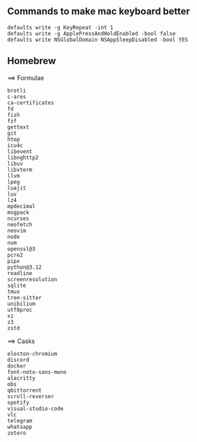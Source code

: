 ## Commands to make mac keyboard better
    defaults write -g KeyRepeat -int 1
    defaults write -g ApplePressAndHoldEnabled -bool false
    defaults write NSGlobalDomain NSAppSleepDisabled -bool YES
    
## Homebrew
==> Formulae

    brotli
    c-ares
    ca-certificates
    fd
    fish
    fzf
    gettext
    git
    htop
    icu4c
    libevent
    libnghttp2
    libuv
    libvterm
    llvm
    lpeg
    luajit
    luv
    lz4
    mpdecimal
    msgpack
    ncurses
    neofetch
    neovim
    node
    nvm
    openssl@3
    pcre2
    pipx
    python@3.12
    readline
    screenresolution
    sqlite
    tmux
    tree-sitter
    unibilium
    utf8proc
    xz
    z3
    zstd
    
==> Casks

    eloston-chromium
    discord
    docker
    font-noto-sans-mono
    alacritty
    obs
    qbittorrent
    scroll-reverser
    spotify
    visual-studio-code
    vlc
    telegram
    whatsapp
    zotero

